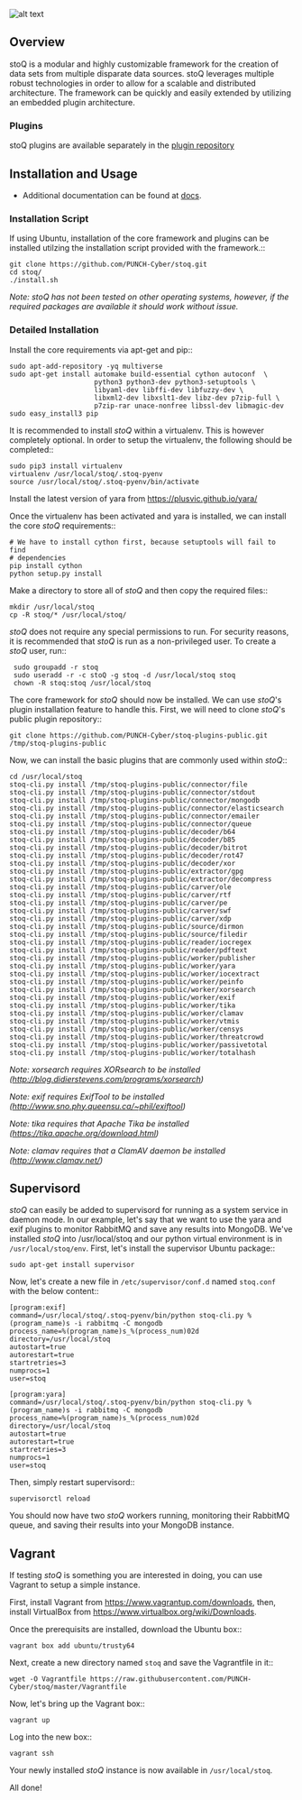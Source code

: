 
![alt text](http://stoq.punchcyber.com/i/logo_stoq_mark.png "stoQ")

## Overview

stoQ is a modular and highly customizable framework for the creation of data
sets from multiple disparate data sources. stoQ leverages multiple robust
technologies in order to allow for a scalable and distributed architecture.
The framework can be quickly and easily extended by utilizing an embedded
plugin architecture.

### Plugins

stoQ plugins are available separately in the [plugin repository](https://github.com/PUNCH-Cyber/stoq-plugins-public)


## Installation and Usage

 - Additional documentation can be found at [docs](http://stoq.punchcyber.com/docs/).


### Installation Script

If using Ubuntu, installation of the core framework and plugins can be
installed utilzing the installation script provided with the framework.::

    git clone https://github.com/PUNCH-Cyber/stoq.git
    cd stoq/
    ./install.sh

*Note: stoQ has not been tested on other operating systems, however,
       if the required packages are available it should work without issue.*


### Detailed Installation

Install the core requirements via apt-get and pip::

    sudo apt-add-repository -yq multiverse
    sudo apt-get install automake build-essential cython autoconf  \
                         python3 python3-dev python3-setuptools \
                         libyaml-dev libffi-dev libfuzzy-dev \
                         libxml2-dev libxslt1-dev libz-dev p7zip-full \
                         p7zip-rar unace-nonfree libssl-dev libmagic-dev
    sudo easy_install3 pip


It is recommended to install *stoQ* within a virtualenv. This is however
completely optional.  In order to setup the virtualenv, the following should be
completed::

    sudo pip3 install virtualenv
    virtualenv /usr/local/stoq/.stoq-pyenv
    source /usr/local/stoq/.stoq-pyenv/bin/activate

Install the latest version of yara from https://plusvic.github.io/yara/

Once the virtualenv has been activated and yara is installed, we can install
the core *stoQ* requirements::

    # We have to install cython first, because setuptools will fail to find
    # dependencies
    pip install cython
    python setup.py install

Make a directory to store all of *stoQ* and then copy the required files::

    mkdir /usr/local/stoq
    cp -R stoq/* /usr/local/stoq/

*stoQ* does not require any special permissions to run. For security reasons,
it is recommended that *stoQ* is run as a non-privileged user. To create a
*stoQ* user, run::

     sudo groupadd -r stoq
     sudo useradd -r -c stoQ -g stoq -d /usr/local/stoq stoq
     chown -R stoq:stoq /usr/local/stoq

The core framework for *stoQ* should now be installed. We can use *stoQ*'s plugin
installation feature to handle this. First, we will need to clone *stoQ*'s public
plugin repository::

    git clone https://github.com/PUNCH-Cyber/stoq-plugins-public.git /tmp/stoq-plugins-public

Now, we can install the basic plugins that are commonly used within *stoQ*::

    cd /usr/local/stoq 
    stoq-cli.py install /tmp/stoq-plugins-public/connector/file
    stoq-cli.py install /tmp/stoq-plugins-public/connector/stdout
    stoq-cli.py install /tmp/stoq-plugins-public/connector/mongodb
    stoq-cli.py install /tmp/stoq-plugins-public/connector/elasticsearch
    stoq-cli.py install /tmp/stoq-plugins-public/connector/emailer
    stoq-cli.py install /tmp/stoq-plugins-public/connector/queue
    stoq-cli.py install /tmp/stoq-plugins-public/decoder/b64
    stoq-cli.py install /tmp/stoq-plugins-public/decoder/b85
    stoq-cli.py install /tmp/stoq-plugins-public/decoder/bitrot
    stoq-cli.py install /tmp/stoq-plugins-public/decoder/rot47
    stoq-cli.py install /tmp/stoq-plugins-public/decoder/xor
    stoq-cli.py install /tmp/stoq-plugins-public/extractor/gpg
    stoq-cli.py install /tmp/stoq-plugins-public/extractor/decompress
    stoq-cli.py install /tmp/stoq-plugins-public/carver/ole
    stoq-cli.py install /tmp/stoq-plugins-public/carver/rtf
    stoq-cli.py install /tmp/stoq-plugins-public/carver/pe
    stoq-cli.py install /tmp/stoq-plugins-public/carver/swf
    stoq-cli.py install /tmp/stoq-plugins-public/carver/xdp
    stoq-cli.py install /tmp/stoq-plugins-public/source/dirmon
    stoq-cli.py install /tmp/stoq-plugins-public/source/filedir
    stoq-cli.py install /tmp/stoq-plugins-public/reader/iocregex
    stoq-cli.py install /tmp/stoq-plugins-public/reader/pdftext
    stoq-cli.py install /tmp/stoq-plugins-public/worker/publisher
    stoq-cli.py install /tmp/stoq-plugins-public/worker/yara
    stoq-cli.py install /tmp/stoq-plugins-public/worker/iocextract
    stoq-cli.py install /tmp/stoq-plugins-public/worker/peinfo
    stoq-cli.py install /tmp/stoq-plugins-public/worker/xorsearch
    stoq-cli.py install /tmp/stoq-plugins-public/worker/exif
    stoq-cli.py install /tmp/stoq-plugins-public/worker/tika
    stoq-cli.py install /tmp/stoq-plugins-public/worker/clamav
    stoq-cli.py install /tmp/stoq-plugins-public/worker/vtmis
    stoq-cli.py install /tmp/stoq-plugins-public/worker/censys
    stoq-cli.py install /tmp/stoq-plugins-public/worker/threatcrowd
    stoq-cli.py install /tmp/stoq-plugins-public/worker/passivetotal
    stoq-cli.py install /tmp/stoq-plugins-public/worker/totalhash


*Note: xorsearch requires XORsearch to be installed (http://blog.didierstevens.com/programs/xorsearch)*
       
*Note: exif requires ExifTool to be installed (http://www.sno.phy.queensu.ca/~phil/exiftool)*
       
*Note: tika requires that Apache Tika be installed (https://tika.apache.org/download.html)*

*Note: clamav requires that a ClamAV daemon be installed (http://www.clamav.net/)*


## Supervisord

*stoQ* can easily be added to supervisord for running as a system service in
daemon mode. In our example, let's say that we want to use the yara and exif
plugins to monitor RabbitMQ and save any results into MongoDB. We've installed
*stoQ* into /usr/local/stoq and our python virtual environment is in 
```/usr/local/stoq/env```. First, let's install the supervisor Ubuntu package::

    sudo apt-get install supervisor


Now, let's create a new file in ```/etc/supervisor/conf.d``` named ```stoq.conf``` 
with the below content::

    [program:exif]
    command=/usr/local/stoq/.stoq-pyenv/bin/python stoq-cli.py %(program_name)s -i rabbitmq -C mongodb
    process_name=%(program_name)s_%(process_num)02d
    directory=/usr/local/stoq
    autostart=true
    autorestart=true
    startretries=3
    numprocs=1
    user=stoq

    [program:yara]
    command=/usr/local/stoq/.stoq-pyenv/bin/python stoq-cli.py %(program_name)s -i rabbitmq -C mongodb
    process_name=%(program_name)s_%(process_num)02d
    directory=/usr/local/stoq
    autostart=true
    autorestart=true
    startretries=3
    numprocs=1
    user=stoq


Then, simply restart supervisord::

    supervisorctl reload


You should now have two *stoQ* workers running, monitoring their RabbitMQ queue,
and saving their results into your MongoDB instance.

## Vagrant

If testing *stoQ* is something you are interested in doing, you can use Vagrant
to setup a simple instance.

First, install Vagrant from https://www.vagrantup.com/downloads, then, install
VirtualBox from https://www.virtualbox.org/wiki/Downloads.

Once the prerequisits are installed, download the Ubuntu box::

    vagrant box add ubuntu/trusty64

Next, create a new directory named ```stoq``` and save the Vagrantfile in it::

    wget -O Vagrantfile https://raw.githubusercontent.com/PUNCH-Cyber/stoq/master/Vagrantfile


Now, let's bring up the Vagrant box::

    vagrant up


Log into the new box::

    vagrant ssh


Your newly installed *stoQ* instance is now available in ``/usr/local/stoq``.

All done!

